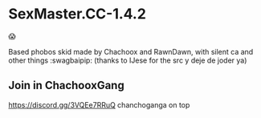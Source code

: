 # SexMaster.CC-1.4.2
:scream:

Based phobos skid made by Chachoox and RawnDawn, with silent ca and other things :swagbaipip: (thanks to IJese for the src y deje de joder ya)

## Join in ChachooxGang

https://discord.gg/3VQEe7RRuQ chanchoganga on top

